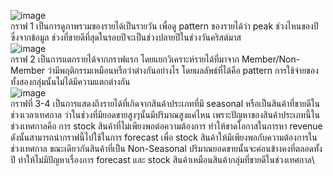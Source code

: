 ![image](https://user-images.githubusercontent.com/77907226/147645234-9b4b1e8d-668d-49e2-8be5-eaaf01a61297.png)\
กราฟ 1 เป็นการดูภาพรวมของรายได้เป็นรายวัน เพื่อดู pattern ของรายได้ว่า peak ช่วงไหนของปีซึ่งจากข้อมูล ช่วงที่ขายดีที่สุดในรอบปีจะเป็นช่วงปลายปีในช่วงวันคริสต์มาส\
![image](https://user-images.githubusercontent.com/77907226/147645539-f285a062-c487-4146-85a1-0937be93eb0b.png)\
กราฟ 2 เป็นการแตกรายได้จากกราฟแรก โดยแยกวิเคราะห์รายได้ที่มาจาก Member/Non-Member ว่ามีพฤติกรรมเหมือนหรือว่าต่างกันอย่างไร โดยผลลัพธ์ที่ได้คือ pattern การใช้จ่ายของทั้งสองกลุ่มนั้นไม่ได้มีความแตกต่างกัน\
![image](https://user-images.githubusercontent.com/77907226/147645699-ef11a92b-ecb4-4dca-a778-882d6b4ca027.png)\
กราฟที่ 3-4 เป็นการแสดงถึงรายได้ที่เกิดจากสินค้าประเภทที่มี seasonal หรือเป็นสินค้าที่ขายดีในช่วงเวลาเทศกาล ว่าในช่วงที่มียอดขายสูงๆนั้นมีปริมาณสูงแค่ไหน เพราะปัญหาของสินค้าประเภทนี้ในช่วงเทศกาลคือ การ stock สินค้าที่ไม่เพียงพอต่อความต้องการ ทำให้ขาดโอกาสในการหา revenue ดังนั้นสามารถนำกราฟนี้ไปใช้ในการ forecast เพื่อ stock สินค้าให้มีเพียงพอกับความต้องการในช่วงเทศกาล ขณะเดียวกันสินค้าที่เป็น Non-Seasonal ปริมาณยอดขายนั้นจะค่อนข้างคงที่ตลอดทั้งปี ทำให้ไม่มีปัญหาเรื่องการ forecast และ stock สินค้าเหมือนสินค้ากลุ่มที่ขายดีในช่วงเทศกาล\
